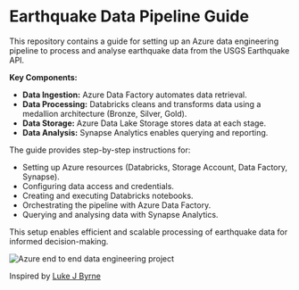 # Earthquake Data Pipeline Guide

This repository contains a guide for setting up an Azure data engineering pipeline to process and analyse earthquake data from the USGS Earthquake API.

**Key Components:**

* **Data Ingestion:** Azure Data Factory automates data retrieval.
* **Data Processing:** Databricks cleans and transforms data using a medallion architecture (Bronze, Silver, Gold).
* **Data Storage:** Azure Data Lake Storage stores data at each stage.
* **Data Analysis:** Synapse Analytics enables querying and reporting.

The guide provides step-by-step instructions for:

* Setting up Azure resources (Databricks, Storage Account, Data Factory, Synapse).
* Configuring data access and credentials.
* Creating and executing Databricks notebooks.
* Orchestrating the pipeline with Azure Data Factory.
* Querying and analysing data with Synapse Analytics.

This setup enables efficient and scalable processing of earthquake data for informed decision-making.

![Azure end to end data engineering project](path/to/your/image.png)


Inspired by [Luke J Byrne](https://www.youtube.com/watch?v=lyp8rlpJc3k)
